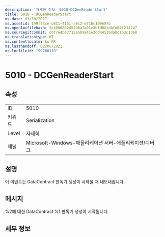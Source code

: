 ```yaml
---
description: '자세한 정보: 5010-DCGenReaderStart'
title: 5010 - DCGenReaderStart
ms.date: 03/30/2017
ms.assetid: 199ff3ce-b811-4151-a9c2-e726c109e87b
ms.openlocfilehash: fe400686245406a7a01e3bfd08adbfe04f214747
ms.sourcegitcommit: ddf7edb67715a5b9a45e3dd44536dabc153c1de0
ms.translationtype: MT
ms.contentlocale: ko-KR
ms.lasthandoff: 02/06/2021
ms.locfileid: "99760110"
---
```

# <a name="5010---dcgenreaderstart"></a>5010 - DCGenReaderStart

## <a name="properties"></a>속성  
  
|||  
|-|-|  
|ID|5010|  
|키워드|Serialization|  
|Level|자세히|  
|채널|Microsoft-Windows-애플리케이션 서버-애플리케이션/디버그|  
  
## <a name="description"></a>설명  

 이 이벤트는 DataContract 판독기 생성이 시작될 때 내보내집니다.  
  
## <a name="message"></a>메시지  

 %2에 대한 DataContract %1 판독기 생성이 시작됩니다.  
  
## <a name="details"></a>세부 정보
